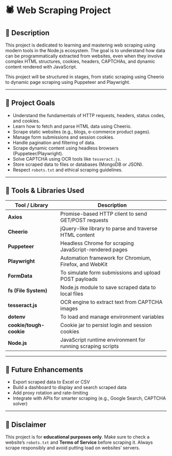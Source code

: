 # 🕷️ Web Scraping Project

## 📄 Description

This project is dedicated to learning and mastering web scraping using modern tools in the Node.js ecosystem. The goal is to understand how data can be programmatically extracted from websites, even when they involve complex HTML structures, cookies, headers, CAPTCHAs, and dynamic content rendered with JavaScript.

This project will be structured in stages, from static scraping using Cheerio to dynamic page scraping using Puppeteer and Playwright.

---

## 🎯 Project Goals

- Understand the fundamentals of HTTP requests, headers, status codes, and cookies.
- Learn how to fetch and parse HTML data using Cheerio.
- Scrape static websites (e.g., blogs, e-commerce product pages).
- Manage form submissions and session cookies.
- Handle pagination and filtering of data.
- Scrape dynamic content using headless browsers (Puppeteer/Playwright).
- Solve CAPTCHA using OCR tools like `tesseract.js`.
- Store scraped data to files or databases (MongoDB or JSON).
- Respect `robots.txt` and ethical scraping guidelines.

---

## 🧰 Tools & Libraries Used

| Tool / Library          | Description                                                     |
|--------------------------|-----------------------------------------------------------------|
| **Axios**                | Promise-based HTTP client to send GET/POST requests             |
| **Cheerio**              | jQuery-like library to parse and traverse HTML content          |
| **Puppeteer**            | Headless Chrome for scraping JavaScript-rendered pages          |
| **Playwright**           | Automation framework for Chromium, Firefox, and WebKit          |
| **FormData**             | To simulate form submissions and upload POST payloads           |
| **fs (File System)**     | Node.js module to save scraped data to local files              |
| **tesseract.js**         | OCR engine to extract text from CAPTCHA images                  |
| **dotenv**               | To load and manage environment variables                        |
| **cookie/tough-cookie**  | Cookie jar to persist login and session cookies                 |
| **Node.js**              | JavaScript runtime environment for running scraping scripts     |

---

## 🏁 Future Enhancements

- Export scraped data to Excel or CSV
- Build a dashboard to display and search scraped data
- Add proxy rotation and rate-limiting
- Integrate with APIs for smarter scraping (e.g., Google Search, CAPTCHA solver)

---

## 📌 Disclaimer

This project is for **educational purposes only**. Make sure to check a website’s `robots.txt` and **Terms of Service** before scraping it. Always scrape responsibly and avoid putting load on websites’ servers.
